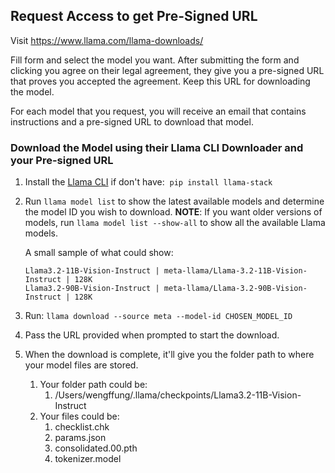 ## Request Access to get Pre-Signed URL

Visit https://www.llama.com/llama-downloads/

Fill form and select the model you want. After submitting the form and clicking you agree on their legal agreement, they give you a pre-signed URL that proves you accepted the agreement. Keep this URL for downloading the model.

For each model that you request, you will receive an email that contains instructions and a pre-signed URL to download that model.

### Download the Model using their Llama CLI Downloader and your Pre-signed URL
1. Install the [Llama CLI](https://github.com/meta-llama/llama-stack) if don't have: 
   `pip install llama-stack`
    
2. Run `llama model list` to show the latest available models and determine the model ID you wish to download. **NOTE**: If you want older versions of models, run `llama model list --show-all` to show all the available Llama models.
   
   A small sample of what could show:
   ```
   Llama3.2-11B-Vision-Instruct | meta-llama/Llama-3.2-11B-Vision-Instruct | 128K
   Llama3.2-90B-Vision-Instruct | meta-llama/Llama-3.2-90B-Vision-Instruct | 128K
	```


4. Run: `llama download --source meta --model-id CHOSEN_MODEL_ID`
    
4. Pass the URL provided when prompted to start the download.
   
5. When the download is complete, it'll give you the folder path to where your model files are stored.  
	1. Your folder path could be:
		1. /Users/wengffung/.llama/checkpoints/Llama3.2-11B-Vision-Instruct
	2. Your files could be:
		1. checklist.chk
		2. params.json
		3. consolidated.00.pth
		4. tokenizer.model